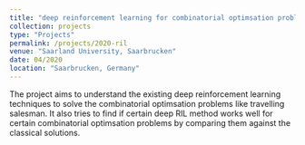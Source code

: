 ```yaml
---
title: "deep reinforcement learning for combinatorial optimsation problems"
collection: projects
type: "Projects"
permalink: /projects/2020-ril
venue: "Saarland University, Saarbrucken"
date: 04/2020
location: "Saarbrucken, Germany"
---
```


The project aims to understand the existing deep reinforcement learning techniques to solve the combinatorial optimsation problems like travelling salesman. It also tries to find if certain deep RIL method works well for certain combinatorial optimsation problems by comparing them against the classical solutions. 
